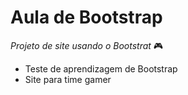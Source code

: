 # **Aula de Bootstrap**

_Projeto de site usando o Bootstrat_  :video_game:

* Teste de aprendizagem de Bootstrap
* Site para time gamer


